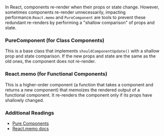 In React, components re-render when their props or state change. However, sometimes components re-render unnecessarily, 
impacting performance.`React.memo` and `PureComponent` are tools to prevent these redundant re-renders by performing a 
"shallow comparison" of props and state.

### PureComponent (for Class Components)

This is a base class that implements `shouldComponentUpdate()` with a shallow prop and state comparison. If the new props 
and state are the same as the old ones, the component does not re-render.

### React.memo (for Functional Components)

This is a higher-order component (a function that takes a component and returns a new component) that memoizes the rendered 
output of a functional component. It re-renders the component only if its props have shallowly changed.

### Additional Readings

- [Pure Components](https://react.dev/reference/react/PureComponent)
- [React.memo docs](http://react.dev/reference/react/memo)
